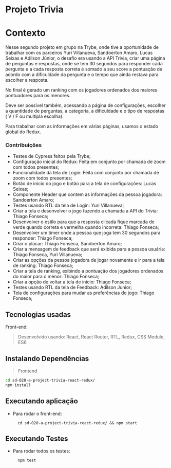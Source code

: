 # Projeto Trivia

# Contexto
Nesse segundo projeto em grupo na Trybe, onde tive a oportunidade de trabalhar com os parceiros Yuri Villanueva, Sandoerton Amaro, Lucas Seixas e Adilson Júnior, o desafio era usando a API Trivia, criar uma página de perguntas e respostas, onde se tem 30 segundos para responder cada pergunta e a cada resposta correta é somado a seu score a pontuação de acordo com a dificuldade da pergunta e o tempo que ainda restava para escolher a resposta.

No final é gerado um ranking com os jogadores ordenados dos maiores pontuadores para os menores.

Deve ser possível também, acessando a página de configurações, escolher a quantidade de perguntas, a categoria, a dificuldade e o tipo de respostas ( V / F ou multipla escolha).

Para trabalhar com as informações em várias páginas, usamos o estado global do Redux.

### Contribuições
- Testes de Cypress feitos pela Trybe;
- Configuração inicial do Redux: Feita em conjunto por chamada de zoom com todos presentes;
- Funcionalidade da tela de Login: Feita com conjunto por chamada de zoom com todos presentes;
- Botão de inicio do jogo e botão para a tela de configurações: Lucas Seixas;
- Componente Header que contem as informações da pessoa jogadora: Sandoerton Amaro;
- Testes usando RTL da tela de Login: Yuri Villanueva;
- Criar a tela e desenvolver o jogo fazendo a chamada a API do Trivia: Thiago Fonseca;
- Desenvolver o estilo para que a resposta clicada fique marcada de verde quando correta e vermelha quando incorreta: Thiago Fonseca;
- Desenvolver um timer onde a pessoa que joga tem 30 segundos para responder: Thiago Fonseca;
- Criar o placar: Thiago Fonseca, Sandoerton Amaro;
- Criar a mensagem de feedback que será exibida para a pessoa usuária: Thiago Fonseca, Yuri Villanueva;
- Criar as opções da pessoa jogadora de jogar novamente e ir para a tela de ranking: Thiago Fonseca;
- Criar a tela de ranking, exibindo a pontuação dos jogadores ordenados do maior para o menor: Thiago Fonseca;
- Criar a opção de voltar a tela de inicio: Thiago Fonseca;
- Testes usando RTL da tela de Feedback: Adilson Junior;
- Tela de configurações para mudar as preferências do jogo: Thiago Fonseca;

## Tecnologias usadas

Front-end:
> Desenvolvido usando: React, React Router, RTL, Redux, CSS Module, ES6

## Instalando Dependências

> Frontend
```bash
cd sd-020-a-project-trivia-react-redux/
npm install
``` 
## Executando aplicação

* Para rodar o front-end:

  ```
    cd sd-020-a-project-trivia-react-redux/ && npm start
  ```

## Executando Testes

* Para rodar todos os testes:

  ```
    npm test
  ```
